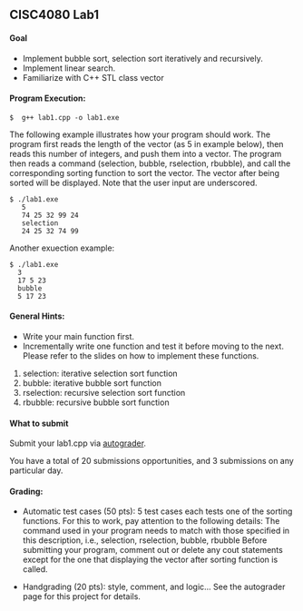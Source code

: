 ## CISC4080 Lab1

#### Goal

* Implement bubble sort, selection sort iteratively and recursively.
* Implement linear search. 
* Familiarize with C++ STL class vector
  
#### Program Execution:

```console
$  g++ lab1.cpp -o lab1.exe  
```


The following example illustrates how your program should work.
The program first reads the length of the vector (as 5 in example below), then reads this number of integers, and push them into a vector. 
The program then reads a command (selection, bubble, rselection, rbubble), and call the corresponding sorting function to sort the vector. 
The vector after being sorted will be displayed. 
 Note that the user input are underscored. 

```console
$ ./lab1.exe
   5
   74 25 32 99 24
   selection
   24 25 32 74 99
 ```
 
 Another exuection example: 
 ```console
$ ./lab1.exe
   3
   17 5 23
   bubble
   5 17 23
```

#### General Hints: 

* Write your main function first. 
* Incrementally write one function and test it before moving to the next.  Please refer to the slides  on how to implement these functions.

1. selection: iterative selection sort function 
2. bubble: iterative bubble sort function
3. rselection: recursive selection sort function 
4. rbubble: recursive bubble sort function 

#### What to submit
Submit your lab1.cpp via [autograder](
https://storm.cis.fordham.edu:8443/web/project/262).

You have a total of 20 submissions opportunities, and 3 submissions on any particular day.

#### Grading:

* Automatic test cases (50 pts):  5 test cases each tests one of the sorting functions. For this to work, pay attention to the following details: 
   The command used in your program needs to match with those specified in this description, i.e.,   selection, rselection, bubble, rbubble
   Before submitting your program, comment out or delete any cout statements except for the one that displaying the vector after sorting function is called.

* Handgrading (20 pts): style, comment, and logic… 
    See the autograder page for this project for details. 
